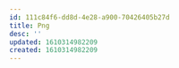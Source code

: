 ```yaml
---
id: 111c84f6-dd8d-4e28-a900-70426405b27d
title: Png
desc: ''
updated: 1610314982209
created: 1610314982209
---
```


